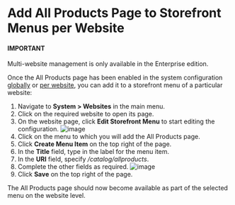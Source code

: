 <a id="sys-users-organization-menus-all-products-website"></a>

# Add All Products Page to Storefront Menus per Website

#### IMPORTANT
Multi-website management is only available in the Enterprise edition.

Once the All Products page has been enabled in the system configuration [globally](../configuration/commerce/catalog/global-all-products.md#sys-conf-commerce-catalog-special-pages-global) or [per website](web-configuration/commerce/catalog/website-all-products.md#sys-conf-commerce-catalog-special-pages-website), you can add it to a storefront menu of a particular website:

1. Navigate to **System > Websites** in the main menu.
2. Click on the required website to open its page.
3. On the website page, click <i class="fas fa-cog" aria-hidden="true"></i> **Edit Storefront Menu** to start editing the configuration.
   ![image](user/img/system/websites/AllProductsWebsiteEditMenu.png)
4. Click on the menu to which you will add the All Products page.
5. Click **Create Menu Item** on the top right of the page.
6. In the **Title** field, type in the label for the menu item.
7. In the **URI** field, specify  */catalog/allproducts*.
8. Complete the other fields as required.
   ![image](user/img/system/websites/AllProductsWebsite.png)
9. Click **Save** on the top right of the page.

The All Products page should now become available as part of the selected menu on the website level.

<!-- fa-bars = fa-navicon -->
<!-- Ic Tiles is used as Set As Default in saved views, and as tiles in display layout options -->
<!-- IcPencil refers to Rename in Commerce and Inline Editing in CRM -->
<!-- Check mark in the square. -->
<!-- SortDesc is also used as drop-down arrow -->
<!-- A -->
<!-- B -->
<!-- C -->
<!-- D -->
<!-- E -->
<!-- F -->
<!-- G -->
<!-- H -->
<!-- I -->
<!-- L -->
<!-- M -->
<!-- P -->
<!-- R -->
<!-- S -->
<!-- T -->
<!-- U -->
<!-- Z -->
